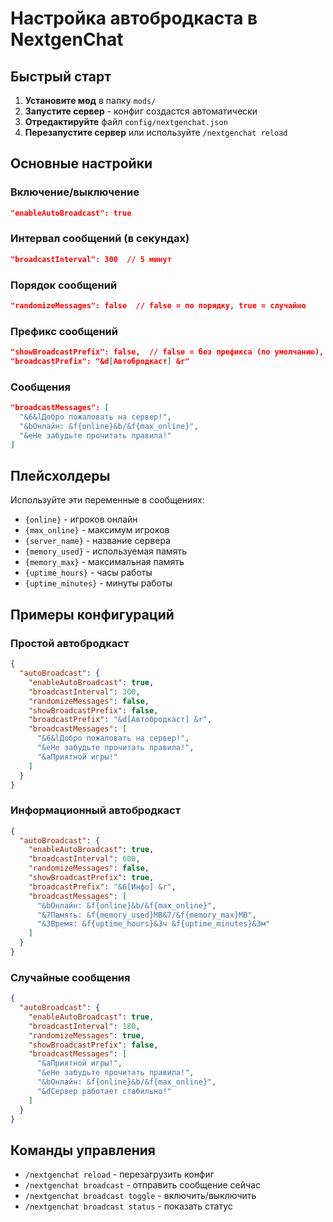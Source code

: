 # Настройка автобродкаста в NextgenChat

## Быстрый старт

1. **Установите мод** в папку `mods/`
2. **Запустите сервер** - конфиг создастся автоматически
3. **Отредактируйте** файл `config/nextgenchat.json`
4. **Перезапустите сервер** или используйте `/nextgenchat reload`

## Основные настройки

### Включение/выключение
```json
"enableAutoBroadcast": true
```

### Интервал сообщений (в секундах)
```json
"broadcastInterval": 300  // 5 минут
```

### Порядок сообщений
```json
"randomizeMessages": false  // false = по порядку, true = случайно
```

### Префикс сообщений
```json
"showBroadcastPrefix": false,  // false = без префикса (по умолчанию), true = с префиксом
"broadcastPrefix": "&d[Автобродкаст] &r"
```

### Сообщения
```json
"broadcastMessages": [
  "&6&lДобро пожаловать на сервер!",
  "&bОнлайн: &f{online}&b/&f{max_online}",
  "&eНе забудьте прочитать правила!"
]
```

## Плейсхолдеры

Используйте эти переменные в сообщениях:

- `{online}` - игроков онлайн
- `{max_online}` - максимум игроков
- `{server_name}` - название сервера
- `{memory_used}` - используемая память
- `{memory_max}` - максимальная память
- `{uptime_hours}` - часы работы
- `{uptime_minutes}` - минуты работы

## Примеры конфигураций

### Простой автобродкаст
```json
{
  "autoBroadcast": {
    "enableAutoBroadcast": true,
    "broadcastInterval": 300,
    "randomizeMessages": false,
    "showBroadcastPrefix": false,
    "broadcastPrefix": "&d[Автобродкаст] &r",
    "broadcastMessages": [
      "&6&lДобро пожаловать на сервер!",
      "&eНе забудьте прочитать правила!",
      "&aПриятной игры!"
    ]
  }
}
```

### Информационный автобродкаст
```json
{
  "autoBroadcast": {
    "enableAutoBroadcast": true,
    "broadcastInterval": 600,
    "randomizeMessages": false,
    "showBroadcastPrefix": true,
    "broadcastPrefix": "&6[Инфо] &r",
    "broadcastMessages": [
      "&bОнлайн: &f{online}&b/&f{max_online}",
      "&7Память: &f{memory_used}MB&7/&f{memory_max}MB",
      "&3Время: &f{uptime_hours}&3ч &f{uptime_minutes}&3м"
    ]
  }
}
```

### Случайные сообщения
```json
{
  "autoBroadcast": {
    "enableAutoBroadcast": true,
    "broadcastInterval": 180,
    "randomizeMessages": true,
    "showBroadcastPrefix": false,
    "broadcastMessages": [
      "&aПриятной игры!",
      "&eНе забудьте прочитать правила!",
      "&bОнлайн: &f{online}&b/&f{max_online}",
      "&dСервер работает стабильно!"
    ]
  }
}
```

## Команды управления

- `/nextgenchat reload` - перезагрузить конфиг
- `/nextgenchat broadcast` - отправить сообщение сейчас
- `/nextgenchat broadcast toggle` - включить/выключить
- `/nextgenchat broadcast status` - показать статус 